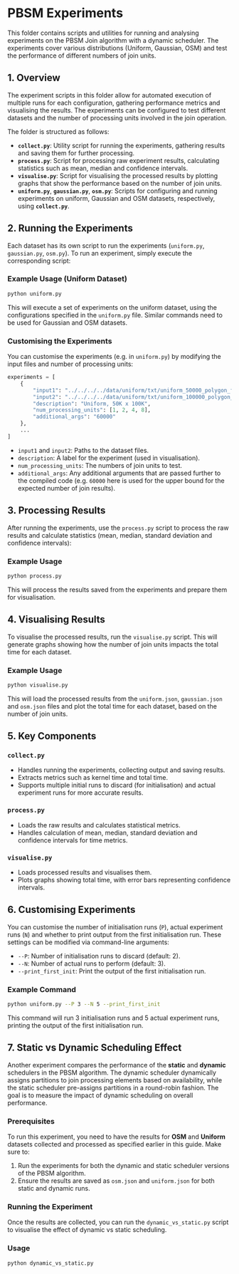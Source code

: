 # PBSM Experiments

This folder contains scripts and utilities for running and analysing experiments on the PBSM Join algorithm with a dynamic scheduler. The experiments cover various distributions (Uniform, Gaussian, OSM) and test the performance of different numbers of join units.

## 1. Overview

The experiment scripts in this folder allow for automated execution of multiple runs for each configuration, gathering performance metrics and visualising the results. The experiments can be configured to test different datasets and the number of processing units involved in the join operation.

The folder is structured as follows:
- **`collect.py`**: Utility script for running the experiments, gathering results and saving them for further processing.
- **`process.py`**: Script for processing raw experiment results, calculating statistics such as mean, median and confidence intervals.
- **`visualise.py`**: Script for visualising the processed results by plotting graphs that show the performance based on the number of join units.
- **`uniform.py`**, **`gaussian.py`**, **`osm.py`**: Scripts for configuring and running experiments on uniform, Gaussian and OSM datasets, respectively, using  **`collect.py`**.

## 2. Running the Experiments

Each dataset has its own script to run the experiments (`uniform.py`, `gaussian.py`, `osm.py`). To run an experiment, simply execute the corresponding script:

### Example Usage (Uniform Dataset)

```bash
python uniform.py
```

This will execute a set of experiments on the uniform dataset, using the configurations specified in the `uniform.py` file. Similar commands need to be used for Gaussian and OSM datasets.

### Customising the Experiments

You can customise the experiments (e.g. in `uniform.py`)  by modifying the input files and number of processing units:

```python
experiments = [
    {
        "input1": "../../../../data/uniform/txt/uniform_50000_polygon_file_0_set_0.txt",
        "input2": "../../../../data/uniform/txt/uniform_100000_polygon_file_1_set_0.txt",
        "description": "Uniform, 50K x 100K",
        "num_processing_units": [1, 2, 4, 8],
        "additional_args": "60000"
    },
    ...
]
```

- `input1` and `input2`: Paths to the dataset files.
- `description`: A label for the experiment (used in visualisation).
- `num_processing_units`: The numbers of join units to test.
- `additional_args`: Any additional arguments that are passed further to the compiled code (e.g. `60000` here is used for the upper bound for the expected number of join results).

## 3. Processing Results

After running the experiments, use the `process.py` script to process the raw results and calculate statistics (mean, median, standard deviation and confidence intervals):

### Example Usage

```bash
python process.py
```

This will process the results saved from the experiments and prepare them for visualisation.

## 4. Visualising Results

To visualise the processed results, run the `visualise.py` script. This will generate graphs showing how the number of join units impacts the total time for each dataset.

### Example Usage

```bash
python visualise.py
```

This will load the processed results from the `uniform.json`, `gaussian.json` and `osm.json` files and plot the total time for each dataset, based on the number of join units.

## 5. Key Components

### `collect.py`

- Handles running the experiments, collecting output and saving results.
- Extracts metrics such as kernel time and total time.
- Supports multiple initial runs to discard (for initialisation) and actual experiment runs for more accurate results.

### `process.py`

- Loads the raw results and calculates statistical metrics.
- Handles calculation of mean, median, standard deviation and confidence intervals for time metrics.

### `visualise.py`

- Loads processed results and visualises them.
- Plots graphs showing total time, with error bars representing confidence intervals.

## 6. Customising Experiments

You can customise the number of initialisation runs (`P`), actual experiment runs (`N`) and whether to print output from the first initialisation run. These settings can be modified via command-line arguments:

- `--P`: Number of initialisation runs to discard (default: 2).
- `--N`: Number of actual runs to perform (default: 3).
- `--print_first_init`: Print the output of the first initialisation run.

### Example Command

```bash
python uniform.py --P 3 --N 5 --print_first_init
```

This command will run 3 initialisation runs and 5 actual experiment runs, printing the output of the first initialisation run.


## 7. Static vs Dynamic Scheduling Effect

Another experiment compares the performance of the **static** and **dynamic** schedulers in the PBSM algorithm. The dynamic scheduler dynamically assigns partitions to join processing elements based on availability, while the static scheduler pre-assigns partitions in a round-robin fashion. The goal is to measure the impact of dynamic scheduling on overall performance.

### Prerequisites

To run this experiment, you need to have the results for **OSM** and **Uniform** datasets collected and processed as specified earlier in this guide. Make sure to:
1. Run the experiments for both the dynamic and static scheduler versions of the PBSM algorithm.
2. Ensure the results are saved as `osm.json` and `uniform.json` for both static and dynamic runs.

### Running the Experiment

Once the results are collected, you can run the `dynamic_vs_static.py` script to visualise the effect of dynamic vs static scheduling. 

### Usage

```bash
python dynamic_vs_static.py
```

